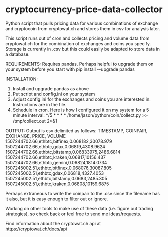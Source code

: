 # cryptocurrency-price-data-collector
Python script that pulls pricing data for various combinations of exchange and cryptocoin from cryptowat.ch and stores them in csv for analysis later.

This script runs out of cron and collects pricing and volume data from cryptowat.ch for the combination of exchanges and coins you specify.  Storage is currently in .csv but this could easily be adapted to store data in a database.  

REQUIREMENTS:
Requires pandas.  Perhaps helpful to upgrade them on your system before you start with 
pip install --upgrade pandas

INSTALLATION:
1) Install and upgrade pandas as above
2) Put script and config.ini on your system
3) Adjust config.ini for the exchanges and coins you are interested in. Instructions are in the file.
4) Schedule in cron. Here is how I configured it on my system for a 5 minute interval:
    */5 * * * * /home/jason/python/coin/collect.py >> /tmp/collect.out 2>&1

OUTPUT: 
Output is csv delimited as follows:
TIMESTAMP, COINPAIR, EXCHANGE, PRICE, VOLUME
1507244702.66,ethbtc,bitfinex,0.068182,30078.979
1507244702.66,ethbtc,gdax,0.06819,4308.9624
1507244702.66,ethbtc,bitstamp,0.06833975,2486.6814
1507244702.66,ethbtc,kraken,0.06817,10156.437
1507244702.66,ethbtc,gemini,0.06824,1814.0734
1507245002.51,ethbtc,bitfinex,0.068076,30087.805
1507245002.51,ethbtc,gdax,0.06818,4327.4053
1507245002.51,ethbtc,bitstamp,0.0683,2485.305
1507245002.51,ethbtc,kraken,0.06808,10159.6875

Perhaps extraneous to write the coinpair to the .csv since the filename has it also, but it is easy enough to filter out or ignore.

Working on other tools to make use of these data (i.e. figure out trading strategies), so check back or feel free to send me ideas/requests. 

Find information about the cryptowat.ch api at https://cryptowat.ch/docs/api
